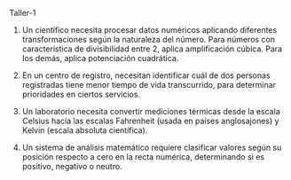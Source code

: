 Taller-1
1.	Un científico necesita procesar datos numéricos aplicando diferentes transformaciones según la naturaleza del número. Para números con característica de divisibilidad entre 2, aplica amplificación cúbica. Para los demás, aplica potenciación cuadrática.

2.	En un centro de registro, necesitan identificar cuál de dos personas registradas tiene menor tiempo de vida transcurrido, para determinar prioridades en ciertos servicios.

3.	Un laboratorio necesita convertir mediciones térmicas desde la escala Celsius hacia las escalas Fahrenheit (usada en países anglosajones) y Kelvin (escala absoluta científica).

4.	Un sistema de análisis matemático requiere clasificar valores según su posición respecto a cero en la recta numérica, determinando si es positivo, negativo o neutro.



